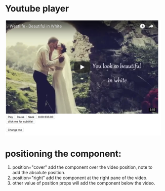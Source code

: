 # Youtube player

![alt text](./demos/screen_shot.png "application demo")

# positioning the component:
1. position="cover" add the component over the video position, note to add the absolute position.
2. position="right" add the component at the right pane of the video.
3. other value of position props will add the component below the video.